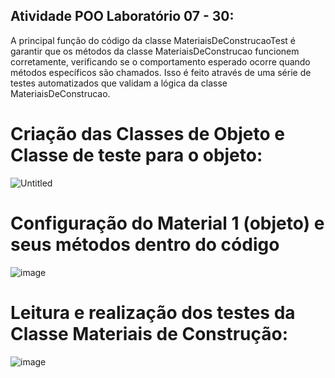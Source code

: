 ## Atividade POO Laboratório 07 - 30: 
   A principal função do código da classe MateriaisDeConstrucaoTest é garantir que os métodos da classe MateriaisDeConstrucao funcionem corretamente, 
   verificando se o comportamento esperado ocorre quando métodos específicos são chamados. 
   Isso é feito através de uma série de testes automatizados que validam a lógica da classe MateriaisDeConstrucao.

# Criação das Classes de Objeto e Classe de teste para o objeto:

![Untitled](https://github.com/user-attachments/assets/776b1089-3700-4e94-9c74-0e2e0ecb52c0)

# Configuração do Material 1 (objeto) e seus métodos dentro do código

![image](https://github.com/user-attachments/assets/746d4d74-d631-4d58-8790-9f07bc318f33)


# Leitura e realização dos testes da Classe Materiais de Construção:

![image](https://github.com/user-attachments/assets/0f758f3d-6727-4a84-91d0-60b8eda061a6)
